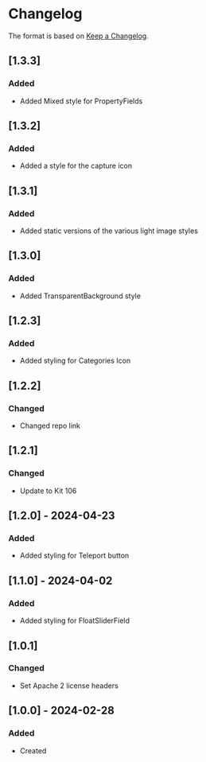 ﻿# Changelog
The format is based on [Keep a Changelog](https://keepachangelog.com/en/1.0.0/).

## [1.3.3]
### Added
- Added Mixed style for PropertyFields

## [1.3.2]
### Added
- Added a style for the capture icon

## [1.3.1]
### Added
- Added static versions of the various light image styles

## [1.3.0]
### Added
- Added TransparentBackground style

## [1.2.3]
### Added
- Added styling for Categories Icon

## [1.2.2]
### Changed
- Changed repo link

## [1.2.1]
### Changed
- Update to Kit 106

## [1.2.0] - 2024-04-23
### Added
- Added styling for Teleport button

## [1.1.0] - 2024-04-02
### Added
- Added styling for FloatSliderField

## [1.0.1]
### Changed
- Set Apache 2 license headers

## [1.0.0] - 2024-02-28
### Added
- Created
